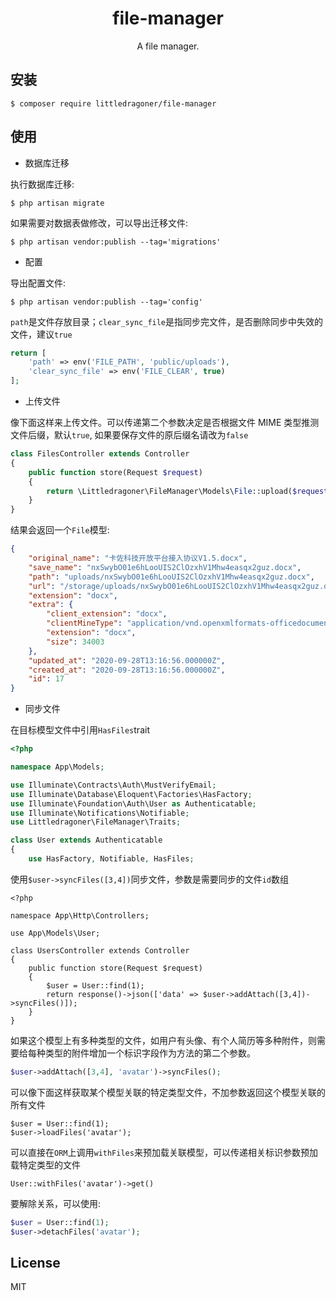 <h1 align="center"> file-manager </h1>

<p align="center"> A file manager.</p>


## 安装

```shell
$ composer require littledragoner/file-manager
```

## 使用

* 数据库迁移

执行数据库迁移:
 ```shell script
$ php artisan migrate
```
如果需要对数据表做修改，可以导出迁移文件:
```shell script
$ php artisan vendor:publish --tag='migrations'
```
 
* 配置

导出配置文件:
```shell script
$ php artisan vendor:publish --tag='config'
```

`path`是文件存放目录；`clear_sync_file`是指同步完文件，是否删除同步中失效的文件，建议`true`
```php
return [
    'path' => env('FILE_PATH', 'public/uploads'),
    'clear_sync_file' => env('FILE_CLEAR', true)
];
``` 

* 上传文件

像下面这样来上传文件。可以传递第二个参数决定是否根据文件 MIME 类型推测文件后缀，默认`true`, 如果要保存文件的原后缀名请改为`false`
```php
class FilesController extends Controller
{
    public function store(Request $request)
    {
        return \Littledragoner\FileManager\Models\File::upload($request->file('file', false));
    }
}
```
结果会返回一个`File`模型:
```json
{
    "original_name": "卡佐科技开放平台接入协议V1.5.docx",
    "save_name": "nxSwybO01e6hLooUIS2ClOzxhV1Mhw4easqx2guz.docx",
    "path": "uploads/nxSwybO01e6hLooUIS2ClOzxhV1Mhw4easqx2guz.docx",
    "url": "/storage/uploads/nxSwybO01e6hLooUIS2ClOzxhV1Mhw4easqx2guz.docx",
    "extension": "docx",
    "extra": {
        "client_extension": "docx",
        "clientMineType": "application/vnd.openxmlformats-officedocument.wordprocessingml.document",
        "extension": "docx",
        "size": 34003
    },
    "updated_at": "2020-09-28T13:16:56.000000Z",
    "created_at": "2020-09-28T13:16:56.000000Z",
    "id": 17
}
```
* 同步文件

在目标模型文件中引用`HasFiles`trait
```php
<?php

namespace App\Models;

use Illuminate\Contracts\Auth\MustVerifyEmail;
use Illuminate\Database\Eloquent\Factories\HasFactory;
use Illuminate\Foundation\Auth\User as Authenticatable;
use Illuminate\Notifications\Notifiable;
use Littledragoner\FileManager\Traits;

class User extends Authenticatable
{
    use HasFactory, Notifiable, HasFiles;
```

使用`$user->syncFiles([3,4])`同步文件，参数是需要同步的文件`id`数组
```shell script
<?php

namespace App\Http\Controllers;

use App\Models\User;

class UsersController extends Controller
{
    public function store(Request $request)
    {
        $user = User::find(1);
        return response()->json(['data' => $user->addAttach([3,4])->syncFiles()]);
    }
}
```
如果这个模型上有多种类型的文件，如用户有头像、有个人简历等多种附件，则需要给每种类型的附件增加一个标识字段作为方法的第二个参数。
```php
$user->addAttach([3,4], 'avatar')->syncFiles();
```
可以像下面这样获取某个模型关联的特定类型文件，不加参数返回这个模型关联的所有文件
```
$user = User::find(1);
$user->loadFiles('avatar');
```
可以直接在`ORM`上调用`withFiles`来预加载关联模型，可以传递相关标识参数预加载特定类型的文件
```
User::withFiles('avatar')->get()
```
要解除关系，可以使用:
```php
$user = User::find(1);
$user->detachFiles('avatar');
```

## License

MIT